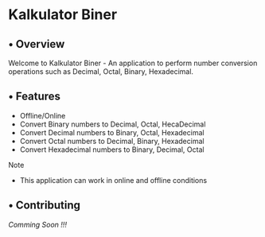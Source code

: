 # Kalkulator Biner

## • Overview

Welcome to Kalkulator Biner - An application to perform number conversion operations such as Decimal, Octal, Binary, Hexadecimal.

## • Features

- Offline/Online
- Convert Binary numbers to Decimal, Octal, HecaDecimal
- Convert Decimal numbers to Binary, Octal, Hexadecimal
- Convert Octal numbers to Decimal, Binary, Hexadecimal
- Convert Hexadecimal numbers to Binary, Decimal, Octal

> [!Note]
> - This application can work in online and offline conditions

## • Contributing

<i>Comming Soon !!!</i>